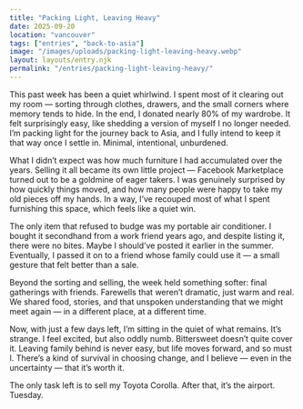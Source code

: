 ```yaml
---
title: "Packing Light, Leaving Heavy"
date: 2025-09-20
location: "vancouver"
tags: ["entries", "back-to-asia"]
image: "/images/uploads/packing-light-leaving-heavy.webp"
layout: layouts/entry.njk
permalink: "/entries/packing-light-leaving-heavy/"
---
```


This past week has been a quiet whirlwind. I spent most of it clearing out my room — sorting through clothes, drawers, and the small corners where memory tends to hide. In the end, I donated nearly 80% of my wardrobe. It felt surprisingly easy, like shedding a version of myself I no longer needed. I’m packing light for the journey back to Asia, and I fully intend to keep it that way once I settle in. Minimal, intentional, unburdened.

What I didn’t expect was how much furniture I had accumulated over the years. Selling it all became its own little project — Facebook Marketplace turned out to be a goldmine of eager takers. I was genuinely surprised by how quickly things moved, and how many people were happy to take my old pieces off my hands. In a way, I’ve recouped most of what I spent furnishing this space, which feels like a quiet win.

The only item that refused to budge was my portable air conditioner. I bought it secondhand from a work friend years ago, and despite listing it, there were no bites. Maybe I should’ve posted it earlier in the summer. Eventually, I passed it on to a friend whose family could use it — a small gesture that felt better than a sale.

Beyond the sorting and selling, the week held something softer: final gatherings with friends. Farewells that weren’t dramatic, just warm and real. We shared food, stories, and that unspoken understanding that we might meet again — in a different place, at a different time.

Now, with just a few days left, I’m sitting in the quiet of what remains. It’s strange. I feel excited, but also oddly numb. Bittersweet doesn’t quite cover it. Leaving family behind is never easy, but life moves forward, and so must I. There’s a kind of survival in choosing change, and I believe — even in the uncertainty — that it’s worth it.

The only task left is to sell my Toyota Corolla. After that, it’s the airport. Tuesday.
